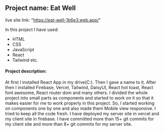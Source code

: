 ## Project name: Eat Well

live site link: "https://eat-well-1b6e3.web.app/"

In this project I have used:
* HTML 
* CSS
* JavaScript
* React
* Tailwind etc.

#### Project description:
At first I installed React App in my drive(C:). Then I gave a name to it. After then I installed Firebase, Vercel, Tailwind, DaisyUI, React hot toast, React font awesome, React router dom and many others. I divided the whole project into small parts as components and started to work on it so that it makes easier for me to work properly in this project. So, I started working on components one by one and also made them Mobile view responsive. I tried to keep all the code fresh. I have deployed my server site in vercel and my client site in firebase. I have committed more than 15+ git commits for my client site and more than 8+ git commits for my server site.